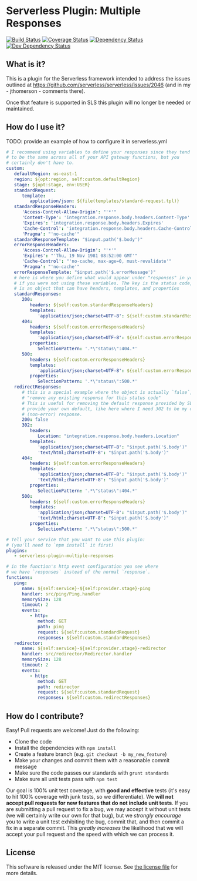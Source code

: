 # Serverless Plugin: Multiple Responses

[![Build Status](https://travis-ci.org/silvermine/serverless-plugin-multiple-responses.png?branch=master)](https://travis-ci.org/silvermine/serverless-plugin-multiple-responses)
[![Coverage Status](https://coveralls.io/repos/github/silvermine/serverless-plugin-multiple-responses/badge.svg?branch=master)](https://coveralls.io/github/silvermine/serverless-plugin-multiple-responses?branch=master)
[![Dependency Status](https://david-dm.org/silvermine/serverless-plugin-multiple-responses.png)](https://david-dm.org/silvermine/serverless-plugin-multiple-responses)
[![Dev Dependency Status](https://david-dm.org/silvermine/serverless-plugin-multiple-responses/dev-status.png)](https://david-dm.org/silvermine/serverless-plugin-multiple-responses#info=devDependencies&view=table)


## What is it?

This is a plugin for the Serverless framework intended to address the issues outlined
at https://github.com/serverless/serverless/issues/2046 (and in my - jthomerson -
comments there).

Once that feature is supported in SLS this plugin will no longer be needed or maintained.

## How do I use it?

TODO: provide an example of how to configure it in serverless.yml

```yml
# I recommend using variables to define your responses since they tend
# to be the same across all of your API gateway functions, but you
# certainly don't have to.
custom:
   defaultRegion: us-east-1
   region: ${opt:region, self:custom.defaultRegion}
   stage: ${opt:stage, env:USER}
   standardRequest:
      template:
         application/json: ${file(templates/standard-request.tpl)}
   standardResponseHeaders:
      'Access-Control-Allow-Origin': "'*'"
      'Content-Type': 'integration.response.body.headers.Content-Type'
      'Expires': 'integration.response.body.headers.Expires'
      'Cache-Control': 'integration.response.body.headers.Cache-Control'
      'Pragma': "'no-cache'"
   standardResponseTemplate: "$input.path('$.body')"
   errorResponseHeaders:
      'Access-Control-Allow-Origin': "'*'"
      'Expires': "'Thu, 19 Nov 1981 08:52:00 GMT'"
      'Cache-Control': "'no-cache, max-age=0, must-revalidate'"
      'Pragma': "'no-cache'"
   errorResponseTemplate: "$input.path('$.errorMessage')"
   # here is where you define what would appear under "responses" in your HTTP event
   # if you were not using these variables. The key is the status code, and the value
   # is an object that can have headers, templates, and properties
   standardResponses:
      200:
         headers: ${self:custom.standardResponseHeaders}
         templates:
            'application/json;charset=UTF-8': ${self:custom.standardResponseTemplate}
      404:
         headers: ${self:custom.errorResponseHeaders}
         templates:
            'application/json;charset=UTF-8': ${self:custom.errorResponseTemplate}
         properties:
            SelectionPattern: '.*\"status\":404.*'
      500:
         headers: ${self:custom.errorResponseHeaders}
         templates:
            'application/json;charset=UTF-8': ${self:custom.errorResponseTemplate}
         properties:
            SelectionPattern: '.*\"status\":500.*'
   redirectResponses:
      # this is a special example where the object is actually `false`, which means
      # "remove any existing response for this status code"
      # This is useful for removing the default response provided by SLS so you can
      # provide your own default, like here where I need 302 to be my default
      # (non-error) response.
      200: false
      302:
         headers:
            Location: "integration.response.body.headers.Location"
         templates:
            'application/json;charset=UTF-8': "$input.path('$.body')"
            'text/html;charset=UTF-8': "$input.path('$.body')"
      404:
         headers: ${self:custom.errorResponseHeaders}
         templates:
            'application/json;charset=UTF-8': "$input.path('$.body')"
            'text/html;charset=UTF-8': "$input.path('$.body')"
         properties:
            SelectionPattern: '.*\"status\":404.*'
      500:
         headers: ${self:custom.errorResponseHeaders}
         templates:
            'application/json;charset=UTF-8': "$input.path('$.body')"
            'text/html;charset=UTF-8': "$input.path('$.body')"
         properties:
            SelectionPattern: '.*\"status\":500.*'

# Tell your service that you want to use this plugin:
# (you'll need to `npm install` it first)
plugins:
   - serverless-plugin-multiple-responses

# in the function's http event configuration you see where
# we have `responses` instead of the normal `response`.
functions:
   ping:
      name: ${self:service}-${self:provider.stage}-ping
      handler: src/ping/Ping.handler
      memorySize: 128
      timeout: 2
      events:
         - http:
            method: GET
            path: ping
            request: ${self:custom.standardRequest}
            responses: ${self:custom.standardResponses}
   redirector:
      name: ${self:service}-${self:provider.stage}-redirector
      handler: src/redirector/Redirector.handler
      memorySize: 128
      timeout: 2
      events:
         - http:
            method: GET
            path: redirector
            request: ${self:custom.standardRequest}
            responses: ${self:custom.redirectResponses}
```


## How do I contribute?

Easy! Pull requests are welcome! Just do the following:

   * Clone the code
   * Install the dependencies with `npm install`
   * Create a feature branch (e.g. `git checkout -b my_new_feature`)
   * Make your changes and commit them with a reasonable commit message
   * Make sure the code passes our standards with `grunt standards`
   * Make sure all unit tests pass with `npm test`

Our goal is 100% unit test coverage, with **good and effective** tests (it's
easy to hit 100% coverage with junk tests, so we differentiate). We **will not
accept pull requests for new features that do not include unit tests**. If you
are submitting a pull request to fix a bug, we may accept it without unit tests
(we will certainly write our own for that bug), but we *strongly encourage* you
to write a unit test exhibiting the bug, commit that, and then commit a fix in
a separate commit. This *greatly increases* the likelihood that we will accept
your pull request and the speed with which we can process it.


## License

This software is released under the MIT license. See [the license file](LICENSE) for more details.
